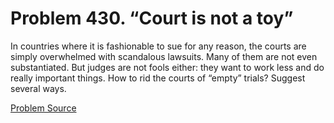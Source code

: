 # Problem 430. “Court is not a toy”

In countries where it is fashionable to sue for any reason, the courts are simply overwhelmed with scandalous lawsuits. Many of them are not even substantiated. But judges are not fools either: they want to work less and do really important things. How to rid the courts of “empty” trials? Suggest several ways.

[Problem Source](https://www.trizland.ru/tasks/1352/)